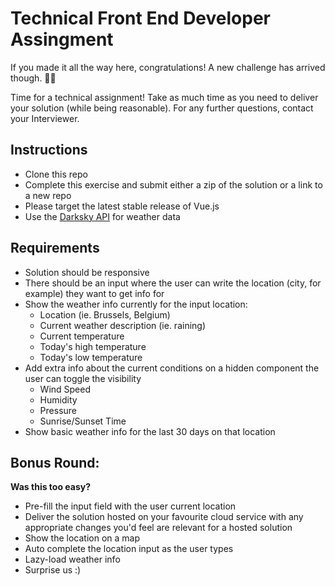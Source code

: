 # Technical Front End Developer Assingment
If you made it all the way here, congratulations! A new challenge has arrived though. 💪🏼

Time for a technical assignment! Take as much time as you need to deliver your solution (while being reasonable). For any further questions, contact your Interviewer.

## Instructions
+ Clone this repo
+ Complete this exercise and submit either a zip of the solution or a link to a new repo
+ Please target the latest stable release of Vue.js
+ Use the [Darksky API](https://darksky.net/dev) for weather data

## Requirements
+ Solution should be responsive
+ There should be an input where the user can write the location (city, for example) they want to get info for
+ Show the weather info currently for the input location:
  + Location (ie. Brussels, Belgium)
  + Current weather description (ie. raining)
  + Current temperature
  + Today's high temperature
  + Today's low temperature
+ Add extra info about the current conditions on a hidden component the user can toggle the visibility
    + Wind Speed
    + Humidity
    + Pressure
    + Sunrise/Sunset Time
+ Show basic weather info for the last 30 days on that location

## Bonus Round:
__Was this too easy?__
  + Pre-fill the input field with the user current location
  + Deliver the solution hosted on your favourite cloud service with any appropriate changes you'd feel are relevant for a hosted solution
  + Show the location on a map
  + Auto complete the location input as the user types
  + Lazy-load weather info
  + Surprise us :)